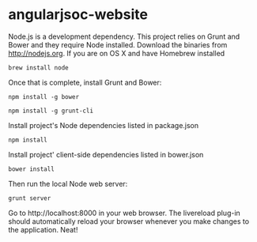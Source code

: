 angularjsoc-website
===================
Node.js is a development dependency. This project relies on Grunt and Bower and they require Node installed. Download the binaries from http://nodejs.org. If you are on OS X and have Homebrew installed

```
brew install node
```

Once that is complete, install Grunt and Bower:
```
npm install -g bower

npm install -g grunt-cli
```
Install project's Node dependencies listed in package.json
```
npm install
```
Install project' client-side dependencies listed in bower.json
```
bower install
```
Then run the local Node web server:
```
grunt server
```
Go to http://localhost:8000 in your web browser. The livereload plug-in should automatically reload your browser whenever you make changes to the application. Neat!